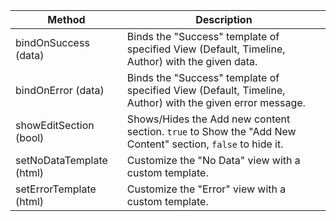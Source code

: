 ﻿   Method					|  Description											
----------------------------|----------------------------------------------------------------------------------------------
bindOnSuccess (data)		| Binds the "Success" template of specified View (Default, Timeline, Author) with the given data.
bindOnError	 (data)			| Binds the "Success" template of specified View (Default, Timeline, Author) with the given error message.
showEditSection	(bool)		| Shows/Hides the Add new content section. `true` to Show the "Add New Content" section, `false` to hide it.
setNoDataTemplate (html)	| Customize the "No Data" view with a custom template.
setErrorTemplate (html)		| Customize the "Error" view with a custom template.